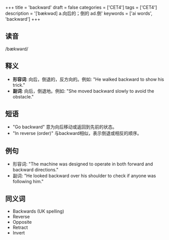 +++
title = 'backward'
draft = false
categories = ['CET4']
tags = ['CET4']
description = '[ˈbækwəd] a.向后的；倒的 ad.倒'
keywords = ['ai words', 'backward']
+++

## 读音
/bækwərd/

## 释义
- **形容词**: 向后，倒退的，反方向的。例如: "He walked backward to show his trick."
- **副词**: 向后，倒退地。例如: "She moved backward slowly to avoid the obstacle."

## 短语
- "Go backward" 意为向后移动或返回到先前的状态。
- "In reverse (order)" 与backward相似，表示倒退或相反的顺序。

## 例句
- 形容词: "The machine was designed to operate in both forward and backward directions."
- 副词: "He looked backward over his shoulder to check if anyone was following him."

## 同义词
- Backwards (UK spelling)
- Reverse
- Opposite
- Retract
- Invert

